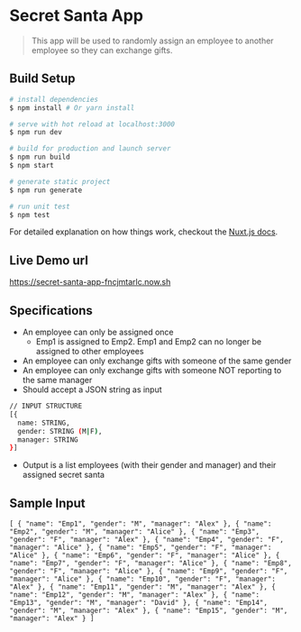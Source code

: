 # Secret Santa App

> This app will be used to randomly assign an employee to another employee so they can exchange gifts.

## Build Setup

```bash
# install dependencies
$ npm install # Or yarn install

# serve with hot reload at localhost:3000
$ npm run dev

# build for production and launch server
$ npm run build
$ npm start

# generate static project
$ npm run generate

# run unit test
$ npm test
```

For detailed explanation on how things work, checkout the [Nuxt.js docs](https://github.com/nuxt/nuxt.js).

## Live Demo url

<https://secret-santa-app-fncjmtarlc.now.sh>

## Specifications

- An employee can only be assigned once
  - Emp1 is assigned to Emp2. Emp1 and Emp2 can no longer be assigned to other employees
- An employee can only exchange gifts with someone of the same gender
- An employee can only exchange gifts with someone NOT reporting to the same manager
- Should accept a JSON string as input

```bash
// INPUT STRUCTURE
[{
  name: STRING,
  gender: STRING (M|F),
  manager: STRING
}]
```

- Output is a list employees (with their gender and manager) and their assigned secret santa

## Sample Input

```
[ { "name": "Emp1", "gender": "M", "manager": "Alex" }, { "name": "Emp2", "gender": "M", "manager": "Alice" }, { "name": "Emp3", "gender": "F", "manager": "Alex" }, { "name": "Emp4", "gender": "F", "manager": "Alice" }, { "name": "Emp5", "gender": "F", "manager": "Alice" }, { "name": "Emp6", "gender": "F", "manager": "Alice" }, { "name": "Emp7", "gender": "F", "manager": "Alice" }, { "name": "Emp8", "gender": "F", "manager": "Alice" }, { "name": "Emp9", "gender": "F", "manager": "Alice" }, { "name": "Emp10", "gender": "F", "manager": "Alex" }, { "name": "Emp11", "gender": "M", "manager": "Alex" }, { "name": "Emp12", "gender": "M", "manager": "Alex" }, { "name": "Emp13", "gender": "M", "manager": "David" }, { "name": "Emp14", "gender": "M", "manager": "Alex" }, { "name": "Emp15", "gender": "M", "manager": "Alex" } ]
```
